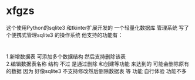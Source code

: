 # xfgzs
这个使用Python的sqlite3 和tkinter扩展开发的 一个轻量化数据库 管理系统 写了 个便携式管理sqlite3 的操作系统
他支持的功能有：
#
1.新增数据表 可添加多个数据结构 然后支持删除该表<br>
2.编辑数据表名称 结构 不过 是通过删除 和创建等功能 来达到的 可能会删除原有的数据  因为 好像sqlite3 不支持修改然后删除数据表 等 功能 自行体验 功能不多  <br>
